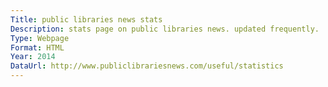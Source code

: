 ```yaml
---
Title: public libraries news stats
Description: stats page on public libraries news. updated frequently.
Type: Webpage
Format: HTML
Year: 2014
DataUrl: http://www.publiclibrariesnews.com/useful/statistics
---
```

